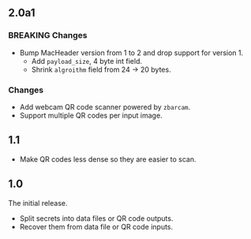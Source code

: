 ## 2.0a1

### BREAKING Changes
- Bump MacHeader version from 1 to 2 and drop support for version 1.
  - Add `payload_size`, 4 byte int field.
  - Shrink `algroithm` field from 24 -> 20 bytes.

### Changes
- Add webcam QR code scanner powered by `zbarcam`.
- Support multiple QR codes per input image.

## 1.1

- Make QR codes less dense so they are easier to scan.

## 1.0

The initial release.
- Split secrets into data files or QR code outputs.
- Recover them from data file or QR code inputs.

